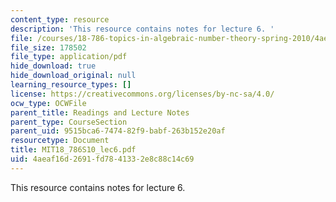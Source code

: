 ```yaml
---
content_type: resource
description: 'This resource contains notes for lecture 6. '
file: /courses/18-786-topics-in-algebraic-number-theory-spring-2010/4aeaf16d2691fd7841332e8c88c14c69_MIT18_786S10_lec6.pdf
file_size: 178502
file_type: application/pdf
hide_download: true
hide_download_original: null
learning_resource_types: []
license: https://creativecommons.org/licenses/by-nc-sa/4.0/
ocw_type: OCWFile
parent_title: Readings and Lecture Notes
parent_type: CourseSection
parent_uid: 9515bca6-7474-82f9-babf-263b152e20af
resourcetype: Document
title: MIT18_786S10_lec6.pdf
uid: 4aeaf16d-2691-fd78-4133-2e8c88c14c69
---
```

This resource contains notes for lecture 6. 